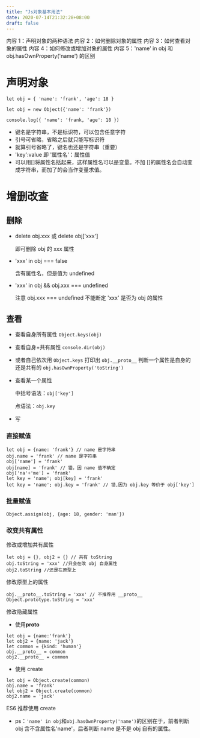 ```yaml
---
title: "Js对象基本用法"
date: 2020-07-14T21:32:28+08:00
draft: false
---
```


内容 1：声明对象的两种语法
内容 2：如何删除对象的属性
内容 3：如何查看对象的属性
内容 4：如何修改或增加对象的属性
内容 5：'name' in obj 和 obj.hasOwnProperty('name') 的区别

# 声明对象

`let obj = { 'name': 'frank', 'age': 18 }`

`let obj = new Object({'name': 'frank'})`

`console.log({ 'name': 'frank, 'age': 18 })`

- 键名是字符串，不是标识符，可以包含任意字符
- 引号可省略，省略之后就只能写标识符
- 就算引号省略了，键名也还是字符串（重要）
- 'key':value 即 '属性名'：属性值
- 可以用[]将属性名括起来，这样属性名可以是变量。不加 []的属性名会自动变成字符串，而加了的会当作变量求值。

# 增删改查

## 删除

- delete obj.xxx 或 delete obj['xxx']

  即可删除 obj 的 xxx 属性

- 'xxx' in obj === false

  含有属性名，但是值为 undefined

- 'xxx' in obj && obj.xxx === undefined

  注意 obj.xxx === undefined 不能断定 'xxx' 是否为 obj 的属性

## 查看

- 查看自身所有属性
  `Object.keys(obj)`
- 查看自身+共有属性
  `console.dir(obj)`
- 或者自己依次用 `Object.keys` 打印出 `obj.__proto__`
  判断一个属性是自身的还是共有的
  `obj.hasOwnProperty('toString')`
- 查看某一个属性

  中括号语法：`obj['key']`

  点语法：`obj.key`

- 写

### 直接赋值

```
let obj = {name: 'frank'} // name 是字符串
obj.name = 'frank' // name 是字符串
obj['name'] = 'frank'
obj[name] = 'frank' // 错，因 name 值不确定
obj['na'+'me'] = 'frank'
let key = 'name'; obj[key] = 'frank'
let key = 'name'; obj.key = 'frank' // 错,因为 obj.key 等价于 obj['key']
```

### 批量赋值

`Object.assign(obj, {age: 18, gender: 'man'})`

### 改变共有属性

修改或增加共有属性

```
let obj = {}, obj2 = {} // 共有 toString
obj.toString = 'xxx' //只会在改 obj 自身属性
obj2.toString //还是在原型上
```

修改原型上的属性

```
obj.__proto__.toString = 'xxx' // 不推荐用 __proto__
Object.prototype.toString = 'xxx'
```

修改隐藏属性

- 使用**proto**

```
let obj = {name:'frank'}
let obj2 = {name: 'jack'}
let common = {kind: 'human'}
obj.__proto__ = common
obj2.__proto__ = common

```

- 使用 create

```
let obj = Object.create(common)
obj.name = 'frank'
let obj2 = Object.create(common)
obj2.name = 'jack'
```

ES6 推荐使用 create

- ps：`'name' in obj`和`obj.hasOwnProperty('name')`的区别在于，前者判断 obj 含不含属性名'name'，后者判断 name 是不是 obj 自有的属性。
